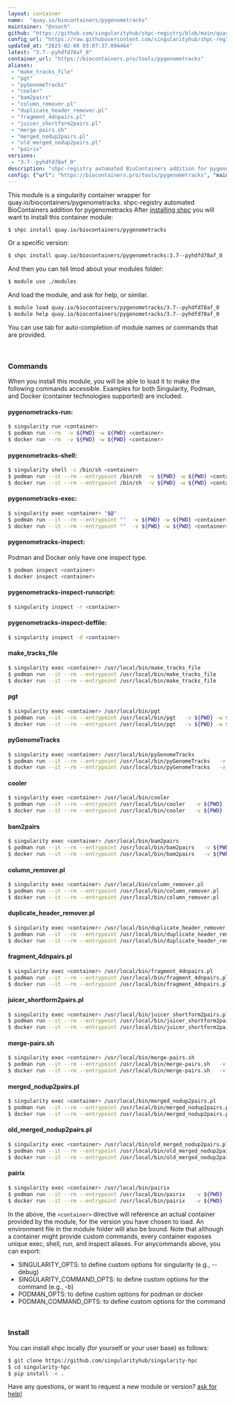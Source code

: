 ```yaml
---
layout: container
name:  "quay.io/biocontainers/pygenometracks"
maintainer: "@vsoch"
github: "https://github.com/singularityhub/shpc-registry/blob/main/quay.io/biocontainers/pygenometracks/container.yaml"
config_url: "https://raw.githubusercontent.com/singularityhub/shpc-registry/main/quay.io/biocontainers/pygenometracks/container.yaml"
updated_at: "2023-02-08 03:07:37.094464"
latest: "3.7--pyhdfd78af_0"
container_url: "https://biocontainers.pro/tools/pygenometracks"
aliases:
 - "make_tracks_file"
 - "pgt"
 - "pyGenomeTracks"
 - "cooler"
 - "bam2pairs"
 - "column_remover.pl"
 - "duplicate_header_remover.pl"
 - "fragment_4dnpairs.pl"
 - "juicer_shortform2pairs.pl"
 - "merge-pairs.sh"
 - "merged_nodup2pairs.pl"
 - "old_merged_nodup2pairs.pl"
 - "pairix"
versions:
 - "3.7--pyhdfd78af_0"
description: "shpc-registry automated BioContainers addition for pygenometracks"
config: {"url": "https://biocontainers.pro/tools/pygenometracks", "maintainer": "@vsoch", "description": "shpc-registry automated BioContainers addition for pygenometracks", "latest": {"3.7--pyhdfd78af_0": "sha256:275cc3a08e50ecd803ae7fd5e572cf4fb640d06a51792a313260bd9a8e2a54ee"}, "tags": {"3.7--pyhdfd78af_0": "sha256:275cc3a08e50ecd803ae7fd5e572cf4fb640d06a51792a313260bd9a8e2a54ee"}, "docker": "quay.io/biocontainers/pygenometracks", "aliases": {"make_tracks_file": "/usr/local/bin/make_tracks_file", "pgt": "/usr/local/bin/pgt", "pyGenomeTracks": "/usr/local/bin/pyGenomeTracks", "cooler": "/usr/local/bin/cooler", "bam2pairs": "/usr/local/bin/bam2pairs", "column_remover.pl": "/usr/local/bin/column_remover.pl", "duplicate_header_remover.pl": "/usr/local/bin/duplicate_header_remover.pl", "fragment_4dnpairs.pl": "/usr/local/bin/fragment_4dnpairs.pl", "juicer_shortform2pairs.pl": "/usr/local/bin/juicer_shortform2pairs.pl", "merge-pairs.sh": "/usr/local/bin/merge-pairs.sh", "merged_nodup2pairs.pl": "/usr/local/bin/merged_nodup2pairs.pl", "old_merged_nodup2pairs.pl": "/usr/local/bin/old_merged_nodup2pairs.pl", "pairix": "/usr/local/bin/pairix"}}
---
```


This module is a singularity container wrapper for quay.io/biocontainers/pygenometracks.
shpc-registry automated BioContainers addition for pygenometracks
After [installing shpc](#install) you will want to install this container module:


```bash
$ shpc install quay.io/biocontainers/pygenometracks
```

Or a specific version:

```bash
$ shpc install quay.io/biocontainers/pygenometracks:3.7--pyhdfd78af_0
```

And then you can tell lmod about your modules folder:

```bash
$ module use ./modules
```

And load the module, and ask for help, or similar.

```bash
$ module load quay.io/biocontainers/pygenometracks/3.7--pyhdfd78af_0
$ module help quay.io/biocontainers/pygenometracks/3.7--pyhdfd78af_0
```

You can use tab for auto-completion of module names or commands that are provided.

<br>

### Commands

When you install this module, you will be able to load it to make the following commands accessible.
Examples for both Singularity, Podman, and Docker (container technologies supported) are included.

#### pygenometracks-run:

```bash
$ singularity run <container>
$ podman run --rm  -v ${PWD} -w ${PWD} <container>
$ docker run --rm  -v ${PWD} -w ${PWD} <container>
```

#### pygenometracks-shell:

```bash
$ singularity shell -s /bin/sh <container>
$ podman run --it --rm --entrypoint /bin/sh  -v ${PWD} -w ${PWD} <container>
$ docker run --it --rm --entrypoint /bin/sh  -v ${PWD} -w ${PWD} <container>
```

#### pygenometracks-exec:

```bash
$ singularity exec <container> "$@"
$ podman run --it --rm --entrypoint ""  -v ${PWD} -w ${PWD} <container> "$@"
$ docker run --it --rm --entrypoint ""  -v ${PWD} -w ${PWD} <container> "$@"
```

#### pygenometracks-inspect:

Podman and Docker only have one inspect type.

```bash
$ podman inspect <container>
$ docker inspect <container>
```

#### pygenometracks-inspect-runscript:

```bash
$ singularity inspect -r <container>
```

#### pygenometracks-inspect-deffile:

```bash
$ singularity inspect -d <container>
```


#### make_tracks_file

```bash
$ singularity exec <container> /usr/local/bin/make_tracks_file
$ podman run --it --rm --entrypoint /usr/local/bin/make_tracks_file   -v ${PWD} -w ${PWD} <container> -c " $@"
$ docker run --it --rm --entrypoint /usr/local/bin/make_tracks_file   -v ${PWD} -w ${PWD} <container> -c " $@"
```


#### pgt

```bash
$ singularity exec <container> /usr/local/bin/pgt
$ podman run --it --rm --entrypoint /usr/local/bin/pgt   -v ${PWD} -w ${PWD} <container> -c " $@"
$ docker run --it --rm --entrypoint /usr/local/bin/pgt   -v ${PWD} -w ${PWD} <container> -c " $@"
```


#### pyGenomeTracks

```bash
$ singularity exec <container> /usr/local/bin/pyGenomeTracks
$ podman run --it --rm --entrypoint /usr/local/bin/pyGenomeTracks   -v ${PWD} -w ${PWD} <container> -c " $@"
$ docker run --it --rm --entrypoint /usr/local/bin/pyGenomeTracks   -v ${PWD} -w ${PWD} <container> -c " $@"
```


#### cooler

```bash
$ singularity exec <container> /usr/local/bin/cooler
$ podman run --it --rm --entrypoint /usr/local/bin/cooler   -v ${PWD} -w ${PWD} <container> -c " $@"
$ docker run --it --rm --entrypoint /usr/local/bin/cooler   -v ${PWD} -w ${PWD} <container> -c " $@"
```


#### bam2pairs

```bash
$ singularity exec <container> /usr/local/bin/bam2pairs
$ podman run --it --rm --entrypoint /usr/local/bin/bam2pairs   -v ${PWD} -w ${PWD} <container> -c " $@"
$ docker run --it --rm --entrypoint /usr/local/bin/bam2pairs   -v ${PWD} -w ${PWD} <container> -c " $@"
```


#### column_remover.pl

```bash
$ singularity exec <container> /usr/local/bin/column_remover.pl
$ podman run --it --rm --entrypoint /usr/local/bin/column_remover.pl   -v ${PWD} -w ${PWD} <container> -c " $@"
$ docker run --it --rm --entrypoint /usr/local/bin/column_remover.pl   -v ${PWD} -w ${PWD} <container> -c " $@"
```


#### duplicate_header_remover.pl

```bash
$ singularity exec <container> /usr/local/bin/duplicate_header_remover.pl
$ podman run --it --rm --entrypoint /usr/local/bin/duplicate_header_remover.pl   -v ${PWD} -w ${PWD} <container> -c " $@"
$ docker run --it --rm --entrypoint /usr/local/bin/duplicate_header_remover.pl   -v ${PWD} -w ${PWD} <container> -c " $@"
```


#### fragment_4dnpairs.pl

```bash
$ singularity exec <container> /usr/local/bin/fragment_4dnpairs.pl
$ podman run --it --rm --entrypoint /usr/local/bin/fragment_4dnpairs.pl   -v ${PWD} -w ${PWD} <container> -c " $@"
$ docker run --it --rm --entrypoint /usr/local/bin/fragment_4dnpairs.pl   -v ${PWD} -w ${PWD} <container> -c " $@"
```


#### juicer_shortform2pairs.pl

```bash
$ singularity exec <container> /usr/local/bin/juicer_shortform2pairs.pl
$ podman run --it --rm --entrypoint /usr/local/bin/juicer_shortform2pairs.pl   -v ${PWD} -w ${PWD} <container> -c " $@"
$ docker run --it --rm --entrypoint /usr/local/bin/juicer_shortform2pairs.pl   -v ${PWD} -w ${PWD} <container> -c " $@"
```


#### merge-pairs.sh

```bash
$ singularity exec <container> /usr/local/bin/merge-pairs.sh
$ podman run --it --rm --entrypoint /usr/local/bin/merge-pairs.sh   -v ${PWD} -w ${PWD} <container> -c " $@"
$ docker run --it --rm --entrypoint /usr/local/bin/merge-pairs.sh   -v ${PWD} -w ${PWD} <container> -c " $@"
```


#### merged_nodup2pairs.pl

```bash
$ singularity exec <container> /usr/local/bin/merged_nodup2pairs.pl
$ podman run --it --rm --entrypoint /usr/local/bin/merged_nodup2pairs.pl   -v ${PWD} -w ${PWD} <container> -c " $@"
$ docker run --it --rm --entrypoint /usr/local/bin/merged_nodup2pairs.pl   -v ${PWD} -w ${PWD} <container> -c " $@"
```


#### old_merged_nodup2pairs.pl

```bash
$ singularity exec <container> /usr/local/bin/old_merged_nodup2pairs.pl
$ podman run --it --rm --entrypoint /usr/local/bin/old_merged_nodup2pairs.pl   -v ${PWD} -w ${PWD} <container> -c " $@"
$ docker run --it --rm --entrypoint /usr/local/bin/old_merged_nodup2pairs.pl   -v ${PWD} -w ${PWD} <container> -c " $@"
```


#### pairix

```bash
$ singularity exec <container> /usr/local/bin/pairix
$ podman run --it --rm --entrypoint /usr/local/bin/pairix   -v ${PWD} -w ${PWD} <container> -c " $@"
$ docker run --it --rm --entrypoint /usr/local/bin/pairix   -v ${PWD} -w ${PWD} <container> -c " $@"
```



In the above, the `<container>` directive will reference an actual container provided
by the module, for the version you have chosen to load. An environment file in the
module folder will also be bound. Note that although a container
might provide custom commands, every container exposes unique exec, shell, run, and
inspect aliases. For anycommands above, you can export:

 - SINGULARITY_OPTS: to define custom options for singularity (e.g., --debug)
 - SINGULARITY_COMMAND_OPTS: to define custom options for the command (e.g., -b)
 - PODMAN_OPTS: to define custom options for podman or docker
 - PODMAN_COMMAND_OPTS: to define custom options for the command

<br>

### Install

You can install shpc locally (for yourself or your user base) as follows:

```bash
$ git clone https://github.com/singularityhub/singularity-hpc
$ cd singularity-hpc
$ pip install -e .
```

Have any questions, or want to request a new module or version? [ask for help!](https://github.com/singularityhub/singularity-hpc/issues)